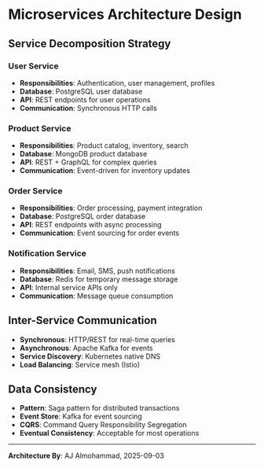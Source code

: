 # Microservices Architecture Design

## Service Decomposition Strategy

### User Service
- **Responsibilities**: Authentication, user management, profiles
- **Database**: PostgreSQL user database
- **API**: REST endpoints for user operations
- **Communication**: Synchronous HTTP calls

### Product Service  
- **Responsibilities**: Product catalog, inventory, search
- **Database**: MongoDB product database
- **API**: REST + GraphQL for complex queries
- **Communication**: Event-driven for inventory updates

### Order Service
- **Responsibilities**: Order processing, payment integration
- **Database**: PostgreSQL order database
- **API**: REST endpoints with async processing
- **Communication**: Event sourcing for order events

### Notification Service
- **Responsibilities**: Email, SMS, push notifications
- **Database**: Redis for temporary message storage
- **API**: Internal service APIs only
- **Communication**: Message queue consumption

## Inter-Service Communication
- **Synchronous**: HTTP/REST for real-time queries
- **Asynchronous**: Apache Kafka for events
- **Service Discovery**: Kubernetes native DNS
- **Load Balancing**: Service mesh (Istio)

## Data Consistency
- **Pattern**: Saga pattern for distributed transactions
- **Event Store**: Kafka for event sourcing
- **CQRS**: Command Query Responsibility Segregation
- **Eventual Consistency**: Acceptable for most operations

---
**Architecture By**: AJ Almohammad, 2025-09-03

